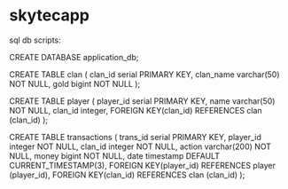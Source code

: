 # skytecapp
sql db scripts:

CREATE DATABASE application_db;

CREATE TABLE clan
(
clan_id serial PRIMARY KEY,
clan_name varchar(50) NOT NULL,
gold bigint NOT NULL
);

CREATE TABLE player
(
player_id serial PRIMARY KEY,
name varchar(50) NOT NULL,
clan_id integer,
FOREIGN KEY(clan_id) REFERENCES clan (clan_id)
);

CREATE TABLE transactions
(
trans_id serial PRIMARY KEY,
player_id integer NOT NULL,
clan_id integer NOT NULL,
action varchar(200) NOT NULL,
money bigint NOT NULL,
date timestamp DEFAULT CURRENT_TIMESTAMP(3),
FOREIGN KEY(player_id) REFERENCES player (player_id),
FOREIGN KEY(clan_id) REFERENCES clan (clan_id)
);
